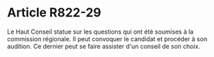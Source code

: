# Article R822-29

Le Haut Conseil statue sur les questions qui ont été soumises à la commission régionale.   Il peut convoquer le candidat et procéder à son audition. Ce dernier peut se faire assister d'un conseil de son choix.